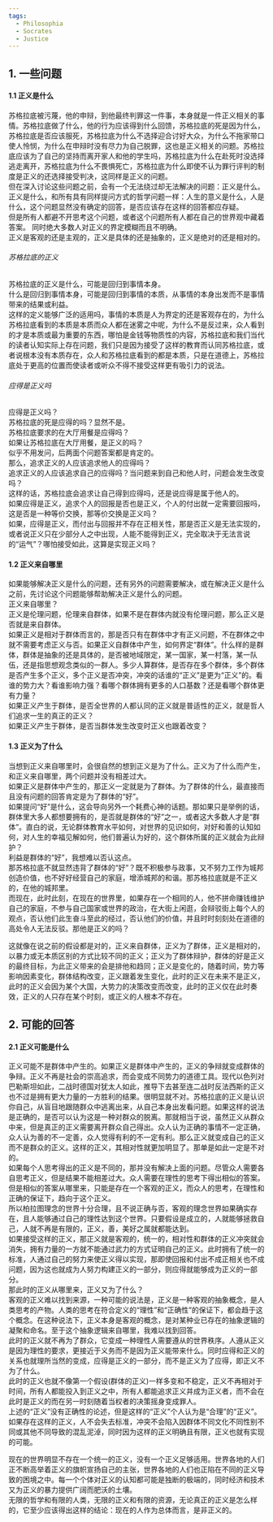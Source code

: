 ```yaml
---
tags:
  - Philosophia
  - Socrates
  - Justice
---
```


## 1. 一些问题
#### 1.1  正义是什么

苏格拉底被污蔑，他的申辩，到他最终判罪这一件事，本身就是一件正义相关的事情。苏格拉底做了什么，他的行为应该得到什么回馈，苏格拉底的死是因为什么，苏格拉底是否应该服死，苏格拉底为什么不选择迎合讨好大众，为什么不拖家带口使人怜悯，为什么在申辩时没有尽力为自己脱罪，这也是正义相关的问题。苏格拉底应该为了自己的坚持而离开家人和他的学生吗，苏格拉底为什么在赴死时没选择逃走离开，苏格拉底为什么不畏惧死亡，苏格拉底为什么即使不认为罪行评判的制度是正义的还选择接受判决，这同样是正义的问题。  
但在深入讨论这些问题之前，会有一个无法绕过却无法解决的问题：正义是什么。  
正义是什么，和所有具有同样提问方式的哲学问题一样：人生的意义是什么，人是什么，这个问题显然没有确定的回答，是否应该存在这样的回答都应存疑。  
但是所有人都避不开思考这个问题，或者这个问题所有人都在自己的世界观中藏着答案。
同时绝大多数人对正义的界定模糊而且不明确。  
正义是客观的还是主观的，正义是具体的还是抽象的，正义是绝对的还是相对的。  
###### 苏格拉底的正义
苏格拉底的正义是什么，可能是回归到事情本身。  
什么是回归到事情本身，可能是回归到事情的本质，从事情的本身出发而不是事情带来的结果或利益。  
这样的定义能够广泛的适用吗，事情的本质是人为界定的还是客观存在的，为什么苏格拉底看到的本质是本质而众人都在迷雾之中呢，为什么不是反过来，众人看到的才是本质或最为重要的东西，哪怕是金钱等物质性的内容，苏格拉底和我们当代的读者认知实际上存在问题，我们只是因为接受了这样的教育而认同苏格拉底，或者说根本没有本质存在，众人和苏格拉底看到的都是本质，只是在道德上，苏格拉底处于更高的位置而使读者或听众不得不接受这样更有吸引力的说法。  
###### 应得是正义吗
应得是正义吗？  
苏格拉底的死是应得的吗？显然不是。  
苏格拉底要求的在大厅用餐是应得吗？  
如果让苏格拉底在大厅用餐，是正义的吗？  
似乎不用发问，后两面个问题答案都是肯定的。  
那么，追求正义的人应该追求他人的应得吗？  
追求正义的人应该追求自己的应得吗？当问题来到自己和他人时，问题会发生改变吗？  
这样的话，苏格拉底会追求让自己得到应得吗，还是说应得是属于他人的。  
如果应得是正义，追求个人的回报是否也是正义，个人的付出就一定需要回报吗，这是否是一种等价交换，那等价交换是正义吗？     
如果，应得是正义，而付出与回报并不存在正相关性，那是否正义是无法实现的，或者说正义只在少部分人之中出现，人能不能得到正义，完全取决于无法言说的“运气”？哪怕接受如此，这算是实现正义吗？    

#### 1.2  正义来自哪里
如果能够解决正义是什么的问题，还有另外的问题需要解决，或在解决正义是什么之前，先讨论这个问题能够帮助解决正义是什么的问题。  
正义来自哪里？    
正义是伦理问题，伦理来自群体，如果不是在群体内就没有伦理问题，那么正义是否就是来自群体。  
如果正义是相对于群体而言的，那是否只有在群体中才有正义问题，不在群体之中就不需要考虑正义与否。如果正义自群体中产生，如何界定“群体”。什么样的是群体，群体是抽象的还是具体的，是否被地域限定，某一国家，某一村落，某一队伍，还是指思想观念类似的一群人。多少人算群体，是否存在多个群体，多个群体是否产生多个正义，多个正义是否冲突，冲突的话谁的“正义”是更为“正义”的。看谁的势力大？看谁影响力强？看哪个群体拥有更多的人口基数？还是看哪个群体更有力量？  
如果正义产生于群体，是否全世界的人都认同的正义就是普适性的正义，就是哲人们追求一生的真正的正义？  
如果正义产生于群体，是否当群体发生改变时正义也跟着改变？   

#### 1.3  正义为了什么
当想到正义来自哪里时，会很自然的想到正义是为了什么。正义为了什么而产生，和正义来自哪里，两个问题并没有相差过大。  
如果正义是群体中产生的，那正义一定就是为了群体。为了群体的什么，最直接而且没有问题的回答肯定是为了群体的“好”。   
如果提问“好”是什么，这会导向另外一个耗费心神的话题。那如果只是举例的话，群体里大多人都想要拥有的，是否就是群体的“好”之一，或者这大多数人才是“群体”。直白的说，无论群体教育水平如何，对世界的见识如何，对好和善的认知如何，对人生的幸福见解如何，他们普遍认为好的，这个群体所属的正义就会为此辩护？   
利益是群体的“好”，我想难以否认这点。  
那苏格拉底不就显然违背了群体的“好”？既不积极参与政事，又不努力工作为城邦创造价值，也不好好经营自己的家庭，增添城邦的和谐。那苏格拉底就是不正义的，在他的城邦里。  
而现在，此时此刻，在现在的世界里，如果存在一个相同的人，他不拼命赚钱维护自己的家庭，不参与自己国家或世界的政治，在大街上闲逛，会辩驳街上每个人的观点，否认他们此生奋斗至此的经过，否认他们的价值，并且时时刻刻处在道德的高处令人无法反驳。那他是正义的吗？  

这就像在说之前的假设都是对的，正义来自群体，正义为了群体，正义是相对的，以暴力或无本质区别的方式比较不同的正义；正义为了群体辩护，群体的好是正义的最终目标，为此正义带来的会是排他和趋同；正义是变化的，随着时间，势力等影响因素变化，群体结构改变，正义跟着发生变化，此时的正义在未来不是正义，此时的正义会因为某个大国，大势力的决策改变而改变，此时的正义仅在此时奏效，正义的人只存在某个时刻，或正义的人根本不存在。  

## 2. 可能的回答
#### 2.1 正义可能是什么
正义可能不是群体中产生的。如果正义是群体中产生的，正义的争辩就变成群体的争辩。正义不再是社会的崇高追求，而会变成不同势力的道德工具。现代以色列对巴勒斯坦如此，二战时德国对犹太人如此，推导下去甚至连二战时反法西斯的正义也不过是拥有更大力量的一方胜利的结果。很明显就不对。苏格拉底的正义是认识你自己，从盲目地跟随群众中逃离出来，从自己本身出发看问题。如果这样的说法是正确的，是否可以认为这是一种对群众的脱离。那就相当于说，虽然正义从群众中来，但是真正的正义需要离开群众自己得出。众人认为正确的事情不一定正确，众人认为善的不一定善，众人觉得有利的不一定有利。那么正义就变成自己的正义而不是群众的正义。这样的正义，其相对性就更加明显了。那单是如此一定是不对的。  
如果每个人思考得出的正义是不同的，那并没有解决上面的问题。尽管众人需要各自思考正义，但是结果不能相差过大。众人需要在理性的思考下得出相似的答案。但是相似的答案从哪里来，只能是存在一个客观的正义，而众人的思考，在理性和正确的保证下，趋向于这个正义。  
所以柏拉图理念的世界十分合理，且不说正确与否，客观的理念世界如果确实存在，且人能够通过自己的理性达到这个世界。只要假设是成立的，人就能够拯救自己，人就不再是有限的，正义，善，美好之属就都能达到。  
如果接受这样的正义，那正义就是客观的，统一的，相对性和群体的正义冲突就会消失，拥有力量的一方就不能通过武力的方式证明自己的正义。此时拥有了统一的标准，人通过自己的努力来使正义得以实现，那即使回报和付出不成正相关也不成问题，因为这也就成为人努力构建正义的一部分，则应得就能够成为正义的一部分。  
那此时的正义从哪里来，正义又为了什么？  
客观的正义难以找到来源，一种可能的说法是，正义是一种客观的抽象概念，是人类思考的产物。人类的思考在符合定义的“理性”和“正确性”的保证下，都会趋于这个概念。在这种说法下，正义本身是客观的概念，是对某种业已存在的抽象逻辑的凝聚和命名。至于这个抽象逻辑来自哪里，我难以找到回答。  
此时的正义就不再为了群众，它变成一种理性人需要遵从的世界秩序。人遵从正义是因为理性的要求，更接近于义务而不是因为正义能带来什么。同时应得和正义的关系也就理所当然的变成，应得是正义的一部分，而不是正义为了应得，即正义不为了什么。  
此时的正义也就不像第一个假设(群体的正义)一样多变和不稳定，正义不再相对于时间，所有人都能投入到正义之中，所有人都能追求正义并成为正义者，而不会在此时是正义的而在另一时刻随着当权者的决策摇身变成罪人。  
上述的“正义”没有正确性的论述，但是这样的“正义”个人认为是“合理”的“正义”。如果存在这样的正义，人不会失去标准，冲突不会陷入因群体不同文化不同性别不同或其他不同导致的混乱泥淖，同时因为这样的正义明确且有限，正义也就有实现的可能。  

现在的世界明显不存在一个统一的正义，没有一个正义足够适用。世界各地的人们正不断高举着正义的旗帜宣扬自己的主张，世界各地的人们也正陷在不同的正义导致的困境之中。每一个个体对正义的认知都可能是独断的极端的，同时经济和技术又为正义的暴力提供广阔而肥沃的土壤。  
无限的哲学和有限的人类，无限的正义和有限的资源，无论真正的正义是怎么样的，它至少应该得出这样的结论：现在的人作为总体而言，是非正义的。  

